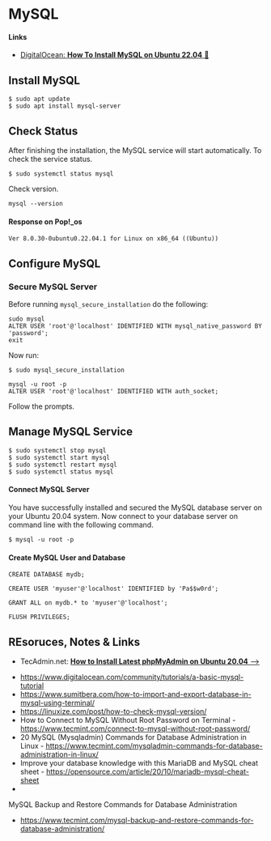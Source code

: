 # MySQL

#### Links

- [DigitalOcean: **How To Install MySQL on Ubuntu 22.04** &#128279;](https://www.digitalocean.com/community/tutorials/how-to-install-mysql-on-ubuntu-22-04)

## Install MySQL
```
$ sudo apt update
$ sudo apt install mysql-server
```

## Check Status

After finishing the installation, the MySQL service will start automatically. To check the service status.

```
$ sudo systemctl status mysql
```

Check version.
```
mysql --version
```
#### Response on Pop!_os
```
Ver 8.0.30-0ubuntu0.22.04.1 for Linux on x86_64 ((Ubuntu))
```
## Configure MySQL

### Secure MySQL Server

Before running `mysql_secure_installation` do the following:

```
sudo mysql
ALTER USER 'root'@'localhost' IDENTIFIED WITH mysql_native_password BY 'password';
exit
```
Now run:
```
$ sudo mysql_secure_installation
```

```
mysql -u root -p
ALTER USER 'root'@'localhost' IDENTIFIED WITH auth_socket;
```

Follow the prompts.

## Manage MySQL Service

```
$ sudo systemctl stop mysql
$ sudo systemctl start mysql
$ sudo systemctl restart mysql
$ sudo systemctl status mysql
```

#### Connect MySQL Server

You have successfully installed and secured the MySQL database server on your Ubuntu 20.04 system. Now connect to your database server on command line with the following command.

```
$ mysql -u root -p
```

#### Create MySQL User and Database

```
CREATE DATABASE mydb;

CREATE USER 'myuser'@'localhost' IDENTIFIED by 'Pa$$w0rd';

GRANT ALL on mydb.* to 'myuser'@'localhost';

FLUSH PRIVILEGES;
```

## REsoruces, Notes &amp; Links

-   TecAdmin.net: [**How to Install Latest phpMyAdmin on Ubuntu 20.04** -->](https://tecadmin.net/install-phpmyadmin-ubuntu-20-04/)

* https://www.digitalocean.com/community/tutorials/a-basic-mysql-tutorial
* https://www.sumitbera.com/how-to-import-and-export-database-in-mysql-using-terminal/
* https://linuxize.com/post/how-to-check-mysql-version/
* How to Connect to MySQL Without Root Password on Terminal - https://www.tecmint.com/connect-to-mysql-without-root-password/
* 20 MySQL (Mysqladmin) Commands for Database Administration in Linux - https://www.tecmint.com/mysqladmin-commands-for-database-administration-in-linux/
* Improve your database knowledge with this MariaDB and MySQL cheat sheet - https://opensource.com/article/20/10/mariadb-mysql-cheat-sheet
*
MySQL Backup and Restore Commands for Database Administration
* https://www.tecmint.com/mysql-backup-and-restore-commands-for-database-administration/
